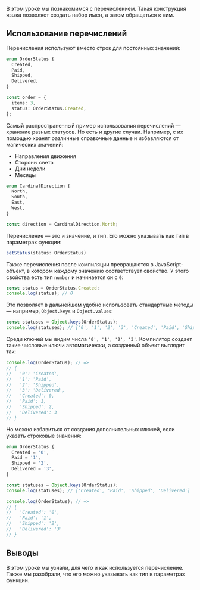 
В этом уроке мы познакомимся с перечислением. Такая конструкция языка позволяет создать набор имен, а затем обращаться к ним. 

## Использование перечислений

Перечисления используют вместо строк для постоянных значений:

```typescript
enum OrderStatus {
  Created,
  Paid,
  Shipped,
  Delivered,
}

const order = {
  items: 3,
  status: OrderStatus.Created,
};
```

Самый распространенный пример использования перечислений — хранение разных статусов. Но есть и другие случаи. Например, с их помощью хранят различные справочные данные и избавляются от магических значений:

* Направления движения
* Стороны света
* Дни недели
* Месяцы

```typescript
enum CardinalDirection {
  North,
  South,
  East,
  West,
}

const direction = CardinalDirection.North;
```

Перечисление — это и значение, и тип. Его можно указывать как тип в параметрах функции:

```typescript
setStatus(status: OrderStatus)
```

Также перечисления после компиляции превращаются в JavaScript-объект, в котором каждому значению соответствует свойство. У этого свойства есть тип `number` и начинается он с `0`:

```typescript
const status = OrderStatus.Created;
console.log(status); // 0
```

Это позволяет в дальнейшем удобно использовать стандартные методы — например, `Object.keys` и `Object.values`:

```typescript
const statuses = Object.keys(OrderStatus);
console.log(statuses); // ['0', '1', '2', '3', 'Created', 'Paid', 'Shipped', 'Delivered']
```

Среди ключей мы видим числа `'0', '1', '2', '3'`. Компилятор создает такие числовые ключи автоматически, а созданный объект выглядит так:

```typescript
console.log(OrderStatus); // =>
// {
//   '0': 'Created',
//   '1': 'Paid',
//   '2': 'Shipped',
//   '3': 'Delivered',
//   'Created': 0,
//   'Paid': 1,
//   'Shipped': 2,
//   'Delivered': 3
// }
```

Но можно избавиться от создания дополнительных ключей, если указать строковые значения:

```typescript
enum OrderStatus {
  Created = '0',
  Paid = '1',
  Shipped = '2',
  Delivered = '3',
}

const statuses = Object.keys(OrderStatus);
console.log(statuses); // ['Created', 'Paid', 'Shipped', 'Delivered']

console.log(OrderStatus); // =>
// {
//   'Created': '0',
//   'Paid': '1',
//   'Shipped': '2',
//   'Delivered': '3'
// }
```

## Выводы

В этом уроке мы узнали, для чего и как используется перечисление. Также мы разобрали, что его можно указывать как тип в параметрах функции.
